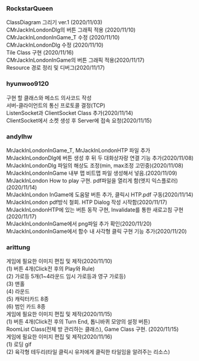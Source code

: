 ### RockstarQueen
<RockstarQueen>
<p>
 ClassDiagram 그리기 ver.1 (2020/11/03)<br>
 CMrJackInLondonDlg의 버튼 그래픽 적용 (2020/11/10)<br>
 CMrJackInLondonInGame_T 수정 (2020/11/10)<br>
 CMrJackInLondonDlg 수정 (2020/11/10)<br>
 Tile Class 구현 (2020/11/16)<br>
 CMrJackInLondonInGame의 버튼 그래픽 적용(2020/11/17)<br>
 Resource 경로 정리 및 디버그(2020/11/17)<br>
</p>
  
### hyunwoo9120
<hyunwoo9120>
<p>
구현 할 클래스와 메소드 의사코드 작성<br>
서버-클라이언트의 통신 프로토콜 결정(TCP)<br>
ListenSocket과 ClientSocket Class 추가(2020/11/14)<br>
ClientSocket에서 소켓 생성 후 Server에 접속 요청(2020/11/15)<br>
</p>

  
### andylhw
<andylhw>
<p>
  MrJackInLondonInGame_T, MrJackInLondonHTP 파일 추가<br>
  MrJackInLondonDlg에 버튼 생성 후 뒤 두 대화상자랑 연결 기능 추가(2020/11/08)<br>
  MrJackInLondonDlg 파일의 해상도 조정(min, max조정 고민중)(2020/11/08)<br>
  MrJackInLondonInGame 내부 맵 비트맵 파일 생성해서 넣음.(2020/11/09)<br>
  MrJackInLondon How to play 구현. pdf파일을 열리게 함(엣지 익스플로러) (2020/11/14)<br>
  MrJackInLondon InGame에 도움말 버튼 추가, 클릭시 HTP.pdf 구동(2020/11/14)<br>
  MrJackInLondon pdf방식 철회. HTP Dialog 작성 시작함(2020/11/17)<br>
  MrJackInLondonHTP에 있는 버튼 동작 구현, Invalidate를 통한 새로고침 구현(2020/11/17)<br>
  MrJackInLondonInGame에서 png파일 추가 확인(2020/11/20)<br>
  MrJackInLondonInGame에서 함수 내 사각형 클릭 구현 기능 추가(2020/11/20)<br>
</p>
  
### arittung
<arittung>
<p>
 게임에 필요한 이미지 편집 및 제작(2020/11/10)<br>
  (1) 버튼 4개(Click전 후의 Play와 Rule)<br>
  (2) 가로등 5개(1~4라운드 임시 가로등과 영구 가로등)<br> 
  (3) 맨홀 <br>
  (4) 라운드<br>
  (5) 캐릭터카드 8종<br>
  (6) 범인 카드 8종<br>
 게임에 필요한 이미지 편집 및 제작(2020/11/15)<br>
  (1) 버튼 4개(Click전 후의 Turn End, 톱니바퀴 모양의 설정 버튼)<br>
 RoomList Class(전체 방 관리하는 클래스), Game Class 구현. (2020/11/15)<br>
 게임에 필요한 이미지 편집 및 제작(2020/11/16)<br>
  (1) 로딩 gif<br>
  (2) 육각형 테두리(타일 클릭시 유저에게 클릭한 타일임을 알려주는 리소스)<br>
</p>
